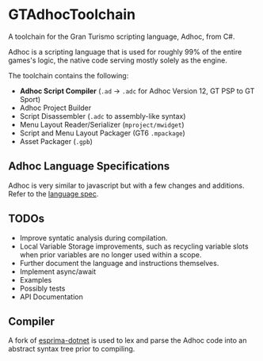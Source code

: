 # GTAdhocToolchain
A toolchain for the Gran Turismo scripting language, Adhoc, from C#. 

Adhoc is a scripting language that is used for roughly 99% of the entire games's logic, the native code serving mostly solely as the engine.

The toolchain contains the following:
* **Adhoc Script Compiler** (`.ad` -> `.adc` for Adhoc Version 12, GT PSP to GT Sport)
* Adhoc Project Builder
* Script Disassembler (`.adc` to assembly-like syntax)
* Menu Layout Reader/Serializer (`mproject/mwidget`)
* Script and Menu Layout Packager (GT6 `.mpackage`)
* Asset Packager (`.gpb`)

## Adhoc Language Specifications

Adhoc is very similar to javascript but with a few changes and additions. Refer to the [language spec](LANGUAGE_SPECIFICATION.md).

## TODOs

* Improve syntatic analysis during compilation.
* Local Variable Storage improvements, such as recycling variable slots when prior variables are no longer used within a scope.
* Further document the language and instructions themselves.
* Implement async/await
* Examples
* Possibly tests
* API Documentation

## Compiler
A fork of [esprima-dotnet](https://github.com/Nenkai/esprima-dotnet) is used to lex and parse the Adhoc code into an abstract syntax tree prior to compiling.

